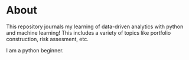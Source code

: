 # About
This repository journals my learning of data-driven analytics with python and machine learning! This includes a variety of topics like portfolio construction, risk assesment, etc.

I am a python beginner.
